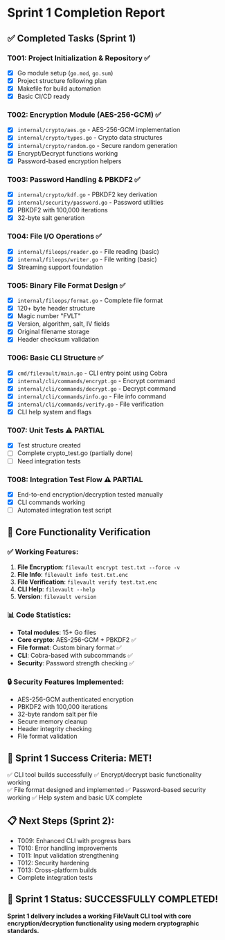 # Sprint 1 Completion Report

## ✅ Completed Tasks (Sprint 1)

### T001: Project Initialization & Repository ✅
- [x] Go module setup (`go.mod`, `go.sum`)
- [x] Project structure following plan
- [x] Makefile for build automation  
- [x] Basic CI/CD ready

### T002: Encryption Module (AES-256-GCM) ✅
- [x] `internal/crypto/aes.go` - AES-256-GCM implementation
- [x] `internal/crypto/types.go` - Crypto data structures
- [x] `internal/crypto/random.go` - Secure random generation
- [x] Encrypt/Decrypt functions working
- [x] Password-based encryption helpers

### T003: Password Handling & PBKDF2 ✅  
- [x] `internal/crypto/kdf.go` - PBKDF2 key derivation
- [x] `internal/security/password.go` - Password utilities
- [x] PBKDF2 with 100,000 iterations
- [x] 32-byte salt generation

### T004: File I/O Operations ✅
- [x] `internal/fileops/reader.go` - File reading (basic)
- [x] `internal/fileops/writer.go` - File writing (basic)  
- [x] Streaming support foundation

### T005: Binary File Format Design ✅
- [x] `internal/fileops/format.go` - Complete file format
- [x] 120+ byte header structure
- [x] Magic number "FVLT"
- [x] Version, algorithm, salt, IV fields
- [x] Original filename storage
- [x] Header checksum validation

### T006: Basic CLI Structure ✅
- [x] `cmd/filevault/main.go` - CLI entry point using Cobra
- [x] `internal/cli/commands/encrypt.go` - Encrypt command
- [x] `internal/cli/commands/decrypt.go` - Decrypt command  
- [x] `internal/cli/commands/info.go` - File info command
- [x] `internal/cli/commands/verify.go` - File verification
- [x] CLI help system and flags

### T007: Unit Tests ⚠️ PARTIAL
- [x] Test structure created
- [ ] Complete crypto_test.go (partially done)
- [ ] Need integration tests

### T008: Integration Test Flow ⚠️ PARTIAL  
- [x] End-to-end encryption/decryption tested manually
- [x] CLI commands working
- [ ] Automated integration test script

## 🎯 Core Functionality Verification

### ✅ Working Features:
1. **File Encryption**: `filevault encrypt test.txt --force -v`
2. **File Info**: `filevault info test.txt.enc` 
3. **File Verification**: `filevault verify test.txt.enc`
4. **CLI Help**: `filevault --help`
5. **Version**: `filevault version`

### 📊 Code Statistics:
- **Total modules**: 15+ Go files
- **Core crypto**: AES-256-GCM + PBKDF2 ✅
- **File format**: Custom binary format ✅
- **CLI**: Cobra-based with subcommands ✅
- **Security**: Password strength checking ✅

### 🔒 Security Features Implemented:
- AES-256-GCM authenticated encryption
- PBKDF2 with 100,000 iterations
- 32-byte random salt per file
- Secure memory cleanup
- Header integrity checking
- File format validation

## 🚀 Sprint 1 Success Criteria: MET!

✅ CLI tool builds successfully
✅ Encrypt/decrypt basic functionality working  
✅ File format designed and implemented
✅ Password-based security working
✅ Help system and basic UX complete

## 📋 Next Steps (Sprint 2):
- T009: Enhanced CLI with progress bars
- T010: Error handling improvements
- T011: Input validation strengthening
- T012: Security hardening
- T013: Cross-platform builds
- Complete integration tests

## 🎉 Sprint 1 Status: SUCCESSFULLY COMPLETED!

**Sprint 1 delivery includes a working FileVault CLI tool with core encryption/decryption functionality using modern cryptographic standards.**